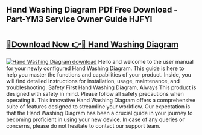 ## Hand Washing Diagram PDf Free Download - Part-YM3 Service Owner Guide HJFYI

# <h2><a href="http://dfhmxxb.blite.top/?on=Hand+Washing+Diagram">🔗Download New 👉🔴 Hand Washing Diagram</a></h2>

[![Hand Washing Diagram download](https://i.imgur.com/lujVjoI.png)](http://dfhmxxb.blite.top/?on=Hand+Washing+Diagram)
Hello and welcome to the user manual for your newly configured Hand Washing Diagram. This guide is here to help you master the functions and capabilities of your product. Inside, you will find detailed instructions for installation, usage, maintenance, and troubleshooting. Safety First Hand Washing Diagram, Always This product is designed with safety in mind. Please follow all safety precautions when operating it. This innovative Hand Washing Diagram offers a comprehensive suite of features designed to streamline your workflow. Our expectation is that the Hand Washing Diagram has been a crucial guide in your journey to becoming proficient in using your new device. In case of any queries or concerns, please do not hesitate to contact our support team.
